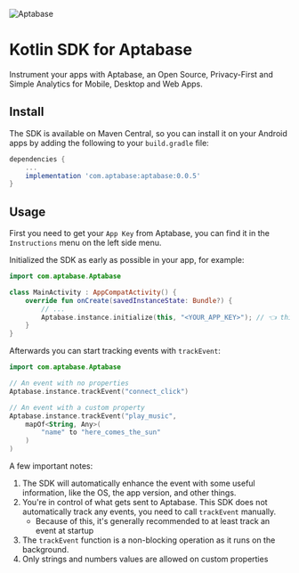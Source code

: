 ![Aptabase](https://aptabase.com/og.png)

# Kotlin SDK for Aptabase

Instrument your apps with Aptabase, an Open Source, Privacy-First and Simple Analytics for Mobile, Desktop and Web Apps.

## Install

The SDK is available on Maven Central, so you can install it on your Android apps by adding the following to your `build.gradle` file:

```gradle
dependencies {
    ...
    implementation 'com.aptabase:aptabase:0.0.5'
}
```

## Usage

First you need to get your `App Key` from Aptabase, you can find it in the `Instructions` menu on the left side menu.

Initialized the SDK as early as possible in your app, for example:

```kotlin
import com.aptabase.Aptabase

class MainActivity : AppCompatActivity() {
    override fun onCreate(savedInstanceState: Bundle?) {
        // ...
        Aptabase.instance.initialize(this, "<YOUR_APP_KEY>"); // 👈 this is where you enter your App Key
    }
}
```

Afterwards you can start tracking events with `trackEvent`:

```kotlin
import com.aptabase.Aptabase

// An event with no properties
Aptabase.instance.trackEvent("connect_click")

// An event with a custom property
Aptabase.instance.trackEvent("play_music", 
    mapOf<String, Any>(
        "name" to "here_comes_the_sun" 
    )
) 
```

A few important notes:

1. The SDK will automatically enhance the event with some useful information, like the OS, the app version, and other things.
2. You're in control of what gets sent to Aptabase. This SDK does not automatically track any events, you need to call `trackEvent` manually.
   - Because of this, it's generally recommended to at least track an event at startup
3. The `trackEvent` function is a non-blocking operation as it runs on the background.
4. Only strings and numbers values are allowed on custom properties
